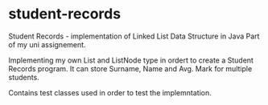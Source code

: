 # student-records
Student Records - implementation of Linked List Data Structure in Java
Part of my uni assignement.

Implementing my own List and ListNode type in ordert to create a Student Records program.
It can store Surname, Name and Avg. Mark for multiple students.

Contains test classes used in order to test the implemntation.
